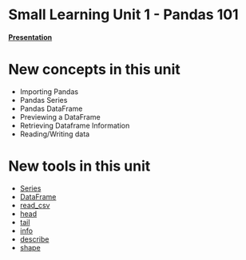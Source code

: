 # Small Learning Unit 1 - Pandas 101


#### [Presentation](https://docs.google.com/presentation/d/14Fjir6TfhzkbBPsTWTlN0gk7KRrPwUyDyutZ437ZAL4/edit?usp=sharing)

# New concepts in this unit

- Importing Pandas
- Pandas Series
- Pandas DataFrame
- Previewing a DataFrame
- Retrieving Dataframe Information
- Reading/Writing data 

# New tools in this unit

- [Series](https://pandas.pydata.org/pandas-docs/stable/generated/pandas.Series.html)
- [DataFrame](https://pandas.pydata.org/pandas-docs/stable/generated/pandas.DataFrame.html)
- [read_csv](https://pandas.pydata.org/pandas-docs/stable/generated/pandas.read_csv.html)
- [head](https://pandas.pydata.org/pandas-docs/stable/generated/pandas.DataFrame.head.html)
- [tail](https://pandas.pydata.org/pandas-docs/stable/generated/pandas.DataFrame.tail.html)
- [info](https://pandas.pydata.org/pandas-docs/stable/generated/pandas.DataFrame.info.html)
- [describe](https://pandas.pydata.org/pandas-docs/stable/generated/pandas.DataFrame.describe.html)
- [shape](https://pandas.pydata.org/pandas-docs/stable/generated/pandas.DataFrame.shape.html)
